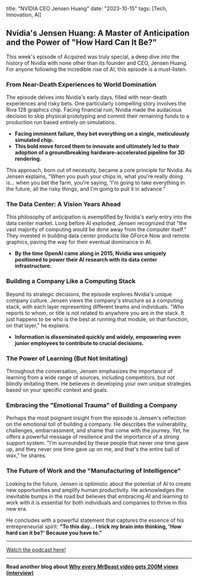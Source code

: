 
title: "NVIDIA CEO Jensen Huang"
date: "2023-10-15"
tags: [Tech, Innovation, AI]


## Nvidia's Jensen Huang: A Master of Anticipation and the Power of "How Hard Can It Be?"

This week's episode of Acquired was truly special, a deep dive into the history of Nvidia with none other than its founder and CEO, Jensen Huang. For anyone following the incredible rise of AI, this episode is a must-listen.

### From Near-Death Experiences to World Domination

The episode delves into Nvidia's early days, filled with near-death experiences and risky bets. One particularly compelling story involves the Riva 128 graphics chip. Facing financial ruin, Nvidia made the audacious decision to skip physical prototyping and commit their remaining funds to a production run based entirely on simulations.

- **Facing imminent failure, they bet everything on a single, meticulously simulated chip.**
- **This bold move forced them to innovate and ultimately led to their adoption of a groundbreaking hardware-accelerated pipeline for 3D rendering.**

This approach, born out of necessity, became a core principle for Nvidia. As Jensen explains, "When you push your chips in, what you're really doing is… when you bet the farm, you're saying, 'I'm going to take everything in the future, all the risky things, and I'm going to pull it in advance."

### The Data Center: A Vision Years Ahead

This philosophy of anticipation is exemplified by Nvidia's early entry into the data center market. Long before AI exploded, Jensen recognized that "the vast majority of computing would be done away from the computer itself." They invested in building data center products like GForce Now and remote graphics, paving the way for their eventual dominance in AI.

- **By the time OpenAI came along in 2015, Nvidia was uniquely positioned to power their AI research with its data center infrastructure.**

### Building a Company Like a Computing Stack

Beyond its strategic decisions, the episode explores Nvidia's unique company culture. Jensen views the company's structure as a computing stack, with each layer representing different teams and individuals. "Who reports to whom, or title is not related to anywhere you are in the stack. It just happens to be who is the best at running that module, on that function, on that layer," he explains.

- **Information is disseminated quickly and widely, empowering even junior employees to contribute to crucial decisions.**

### The Power of Learning (But Not Imitating)

Throughout the conversation, Jensen emphasizes the importance of learning from a wide range of sources, including competitors, but not blindly imitating them. He believes in developing your own unique strategies based on your specific context and goals.

### Embracing the "Emotional Trauma" of Building a Company

Perhaps the most poignant insight from the episode is Jensen's reflection on the emotional toll of building a company. He describes the vulnerability, challenges, embarrassment, and shame that come with the journey. Yet, he offers a powerful message of resilience and the importance of a strong support system. "I'm surrounded by these people that never one time gave up, and they never one time gave up on me, and that's the entire ball of wax," he shares.

### The Future of Work and the "Manufacturing of Intelligence"

Looking to the future, Jensen is optimistic about the potential of AI to create new opportunities and amplify human productivity. He acknowledges the inevitable bumps in the road but believes that embracing AI and learning to work with it is essential for both individuals and companies to thrive in this new era.

He concludes with a powerful statement that captures the essence of his entrepreneurial spirit: **"To this day… I trick my brain into thinking, 'How hard can it be?' Because you have to."**

---

<a href="https://youtube.com/watch?v=y6NfxiemvHg" target="_blank">Watch the podcast here!</a>


---

**Read another blog about [Why every MrBeast video gets 200M views (interview)](./20240528-jimmydonaldson-jonyoushaei)**
